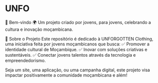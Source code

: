# UNFO

📢 Bem-vindo
🌍 Um projeto criado por jovens, para jovens, celebrando a cultura e inovação moçambicana.

📌 Sobre o Projeto
Este repositório é dedicado à UNFORGOTTEN Clothing, uma iniciativa feita por jovens moçambicanos que busca:
✅ Promover a identidade cultural de Moçambique.
✅ Inovar com soluções criativas e sustentáveis.
✅ Conectar jovens talentos através da tecnologia e empreendedorismo.

Seja um site, uma aplicação, ou uma campanha digital, este projeto visa impactar positivamente a comunidade moçambicana e além!

